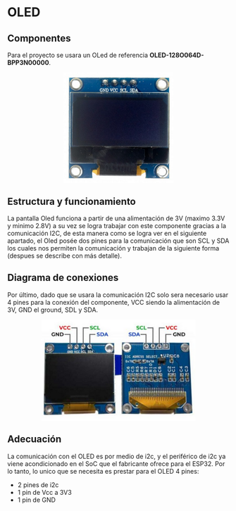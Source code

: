 
# OLED
## Componentes
Para el proyecto se usara un OLed de referencia **OLED-128O064D-BPP3N00000**.

<p align="center">
  <img src="/Imagenes/Elooled.png" align="center" width = 250>
</p>

## Estructura y funcionamiento 
La pantalla Oled funciona a partir de una alimentación de 3V (maximo 3.3V y minimo 2.8V) a su vez se logra trabajar con este componente gracias a la comunicación I2C, de esta manera como se logra ver en el siguiente apartado, el Oled posée dos pines para la comunicación que son SCL y SDA los cuales nos permiten la comunicación y trabajan de la siguiente forma (despues se describe con más detalle).
## Diagrama de conexiones
Por último, dado que se usara la comunicación I2C solo sera necesario usar 4 pines para la conexión del componente, VCC siendo la alimentación de 3V, GND el ground, SDL y SDA.

<p align="center">
  <img src="/Imagenes/ElOled.png" align="center" width = 350>
</p>

## Adecuación

La comunicación con el OLED es por medio de i2c, y el periférico de i2c ya viene acondicionado en el SoC que el fabricante ofrece para el ESP32. Por lo tanto, lo unico que se necesita es prestar para el OLED 4 pines:
- 2 pines de i2c
- 1 pin de Vcc a 3V3
- 1 pin de GND
